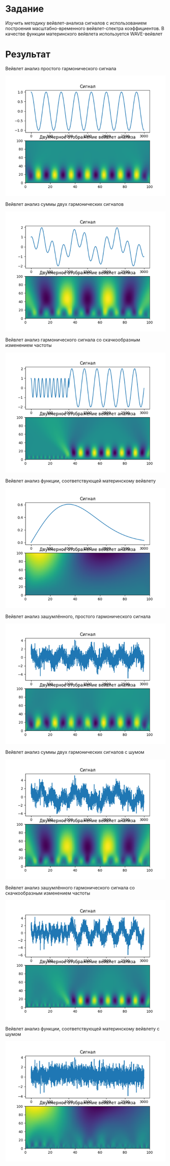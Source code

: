 # Задание 

Изучить методику вейвлет-анализа сигналов с использованием построения масштабно-временного вейвлет-спектра коэффициентов. В качестве функции материнского вейвлета используется WAVE-вейвлет

# Результат

Вейвлет анализ простого гармонического сигнала

![Вейвлет анализ 0-ого сигнала](<Вейвлет анализ 0-ого сигнала.png>)

Вейвлет анализ суммы двух гармонических сигналов

![Вейвлет анализ 1-ого сигнала](<Вейвлет анализ 1-ого сигнала.png>)

Вейвлет анализ гармонического сигнала со скачкообразным изменением
частоты

![Вейвлет анализ 2-ого сигнала](<Вейвлет анализ 2-ого сигнала.png>)

Вейвлет анализ функции, соответствующей материнскому вейвлету

![Вейвлет анализ 3-ого сигнала](<Вейвлет анализ 3-ого сигнала.png>)

Вейвлет анализ зашумлённого, простого гармонического сигнала

![Вейвлет анализ 4-ого сигнала](<Вейвлет анализ 4-ого сигнала.png>)

Вейвлет анализ суммы двух гармонических сигналов с шумом

![Вейвлет анализ 5-ого сигнала](<Вейвлет анализ 5-ого сигнала.png>)

Вейвлет анализ зашумлённого гармонического сигнала со скачкообразным
изменением частоты

![Вейвлет анализ 6-ого сигнала](<Вейвлет анализ 6-ого сигнала.png>)

Вейвлет анализ функции, соответствующей материнскому вейвлету с
шумом

![Вейвлет анализ 7-ого сигнала](<Вейвлет анализ 7-ого сигнала.png>)
